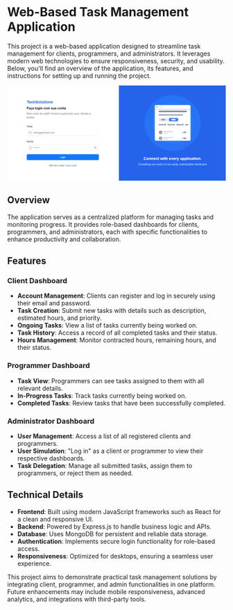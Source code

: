 # Web-Based Task Management Application

This project is a web-based application designed to streamline task management for clients, programmers, and administrators. It leverages modern web technologies to ensure responsiveness, security, and usability. Below, you'll find an overview of the application, its features, and instructions for setting up and running the project.

![Imagem do Projeto](./src//assets//image.png)

## Overview

The application serves as a centralized platform for managing tasks and monitoring progress. It provides role-based dashboards for clients, programmers, and administrators, each with specific functionalities to enhance productivity and collaboration.

## Features

### Client Dashboard
- **Account Management**: Clients can register and log in securely using their email and password.
- **Task Creation**: Submit new tasks with details such as description, estimated hours, and priority.
- **Ongoing Tasks**: View a list of tasks currently being worked on.
- **Task History**: Access a record of all completed tasks and their status.
- **Hours Management**: Monitor contracted hours, remaining hours, and their status.

### Programmer Dashboard
- **Task View**: Programmers can see tasks assigned to them with all relevant details.
- **In-Progress Tasks**: Track tasks currently being worked on.
- **Completed Tasks**: Review tasks that have been successfully completed.

### Administrator Dashboard
- **User Management**: Access a list of all registered clients and programmers.
- **User Simulation**: "Log in" as a client or programmer to view their respective dashboards.
- **Task Delegation**: Manage all submitted tasks, assign them to programmers, or reject them as needed.

## Technical Details

- **Frontend**: Built using modern JavaScript frameworks such as React for a clean and responsive UI.
- **Backend**: Powered by Express.js to handle business logic and APIs.
- **Database**: Uses  MongoDB for persistent and reliable data storage.
- **Authentication**: Implements secure login functionality for role-based access.
- **Responsiveness**: Optimized for desktops, ensuring a seamless user experience.

This project aims to demonstrate practical task management solutions by integrating client, programmer, and admin functionalities in one platform. Future enhancements may include mobile responsiveness, advanced analytics, and integrations with third-party tools.

